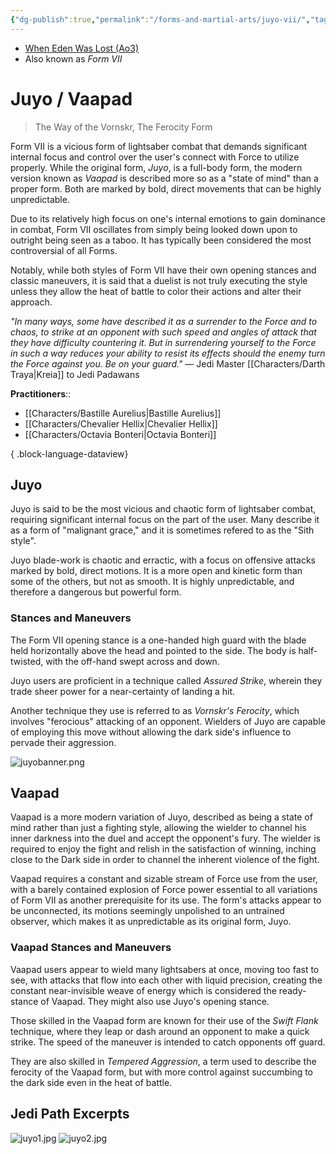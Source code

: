 ```yaml
---
{"dg-publish":true,"permalink":"/forms-and-martial-arts/juyo-vii/","tags":["form"],"noteIcon":"saber1"}
---
```


- [When Eden Was Lost (Ao3)](https://archiveofourown.org/works/19334440)
- Also known as *Form VII*
# Juyo / Vaapad
> The Way of the Vornskr, The Ferocity Form

Form VII is a vicious form of lightsaber combat that demands significant internal focus and control over the user's connect with Force to utilize properly. While the original form, *Juyo*, is a full-body form, the modern version known as *Vaapad* is described more so as a "state of mind" than a proper form. Both are marked by bold, direct movements that can be highly unpredictable.

Due to its relatively high focus on one's internal emotions to gain dominance in combat, Form VII oscillates from simply being looked down upon to outright being seen as a taboo. It has typically been considered the most controversial of all Forms.

Notably, while both styles of Form VII have their own opening stances and classic maneuvers, it is said that a duelist is not truly executing the style unless they allow the heat of battle to color their actions and alter their approach. 

*"In many ways, some have described it as a surrender to the Force and to chaos, to strike at an opponent with such speed and angles of attack that they have difficulty countering it. But in surrendering yourself to the Force in such a way reduces your ability to resist its effects should the enemy turn the Force against you. Be on your guard."* — Jedi Master [[Characters/Darth Traya\|Kreia]] to Jedi Padawans

**Practitioners**::
- [[Characters/Bastille Aurelius\|Bastille Aurelius]]
- [[Characters/Chevalier Hellix\|Chevalier Hellix]]
- [[Characters/Octavia Bonteri\|Octavia Bonteri]]

{ .block-language-dataview}
## Juyo
Juyo is said to be the most vicious and chaotic form of lightsaber combat, requiring significant internal focus on the part of the user. Many describe it as a form of "malignant grace," and it is sometimes refered to as the "Sith style". 

Juyo blade-work is chaotic and erractic, with a focus on offensive attacks marked by bold, direct motions. It is a more open and kinetic form than some of the others, but not as smooth. It is highly unpredictable, and therefore a dangerous but powerful form.
### Stances and Maneuvers
The Form VII opening stance is a one-handed high guard with the blade held horizontally above the head and pointed to the side. The body is half-twisted, with the off-hand swept across and down.

Juyo users are proficient in a technique called *Assured Strike*, wherein they trade sheer power for a near-certainty of landing a hit. 

Another technique they use is referred to as *Vornskr's Ferocity*, which involves "ferocious" attacking of an opponent. Wielders of Juyo are capable of employing this move without allowing the dark side's influence to pervade their aggression.

![juyobanner.png](/img/user/Photos/juyobanner.png)
## Vaapad
Vaapad is a more modern variation of Juyo, described as being a state of mind rather than just a fighting style, allowing the wielder to channel his inner darkness into the duel and accept the opponent's fury. The wielder is required to enjoy the fight and relish in the satisfaction of winning, inching close to the Dark side in order to channel the inherent violence of the fight. 

Vaapad requires a constant and sizable stream of Force use from the user, with a barely contained explosion of Force power essential to all variations of Form VII as another prerequisite for its use. The form's attacks appear to be unconnected, its motions seemingly unpolished to an untrained observer, which makes it as unpredictable as its original form, Juyo. 
### Vaapad Stances and Maneuvers
Vaapad users appear to wield many lightsabers at once, moving too fast to see, with attacks that flow into each other with liquid precision, creating the constant near-invisible weave of energy which is considered the ready-stance of Vaapad. They might also use Juyo's opening stance. 

Those skilled in the Vaapad form are known for their use of the *Swift Flank* technique, where they leap or dash around an opponent to make a quick strike. The speed of the maneuver is intended to catch opponents off guard. 

They are also skilled in *Tempered Aggression*, a term used to describe the ferocity of the Vaapad form, but with more control against succumbing to the dark side even in the heat of battle.
## Jedi Path Excerpts
![juyo1.jpg](/img/user/Photos/juyo1.jpg)
![juyo2.jpg](/img/user/Photos/juyo2.jpg)

